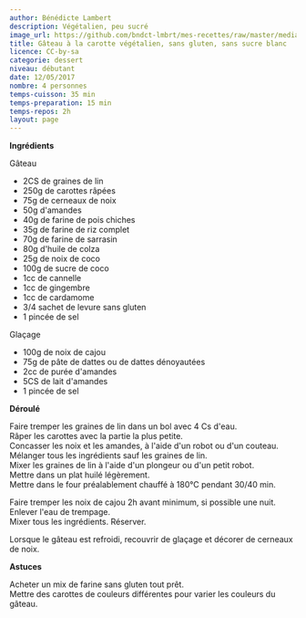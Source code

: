 ```yaml
---
author: Bénédicte Lambert
description: Végétalien, peu sucré
image_url: https://github.com/bndct-lmbrt/mes-recettes/raw/master/medias/carot-cake.jpg
title: Gâteau à la carotte végétalien, sans gluten, sans sucre blanc
licence: CC-by-sa
categorie: dessert
niveau: débutant
date: 12/05/2017
nombre: 4 personnes
temps-cuisson: 35 min
temps-preparation: 15 min
temps-repos: 2h
layout: page
---
```


**Ingrédients**  
 
Gâteau  

* 2CS de graines de lin
* 250g de carottes râpées
* 75g de cerneaux de noix
* 50g d'amandes 
* 40g de farine de pois chiches
* 35g de farine de riz complet
* 70g de farine de sarrasin
* 80g d'huile de colza
* 25g de noix de coco
* 100g de sucre de coco
* 1cc de cannelle
* 1cc de gingembre
* 1cc de cardamome
* 3/4 sachet de levure sans gluten
* 1 pincée de sel

Glaçage

* 100g de noix de cajou
* 75g de pâte de dattes ou de dattes dénoyautées
* 2cc de purée d'amandes
* 5CS de lait d'amandes
* 1 pincée de sel



**Déroulé**

Faire tremper les graines de lin dans un bol avec 4 Cs d'eau.  
Râper les carottes avec la partie la plus petite.  
Concasser les noix et les amandes, à l'aide d'un robot ou d'un couteau.  
Mélanger tous les ingrédients sauf les graines de lin.  
Mixer les graines de lin à l'aide d'un plongeur ou d'un petit robot.  
Mettre dans un plat huilé légèrement.  
Mettre dans le four préalablement chauffé à 180°C pendant 30/40 min.  

Faire tremper les noix de cajou 2h avant minimum, si possible une nuit. Enlever l'eau de trempage.  
Mixer tous les ingrédients. Réserver.  

Lorsque le gâteau est refroidi, recouvrir de glaçage et décorer de cerneaux de noix.

**Astuces** 

Acheter un mix de farine sans gluten tout prêt.  
Mettre des carottes de couleurs différentes pour varier les couleurs du gâteau.

